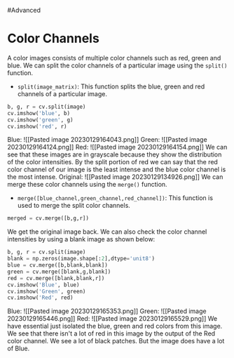 #Advanced 
# Color Channels
A color images consists of multiple color channels such as red, green and blue. We can split the color channels of a particular image using the `split()` function.
- `split(image_matrix)`: This function splits the blue, green and red channels of a particular image.
```python
b, g, r = cv.split(image)
cv.imshow('blue', b)
cv.imshow('green', g)
cv.imshow('red', r)
```
Blue:
![[Pasted image 20230129164043.png]]
Green:
![[Pasted image 20230129164124.png]]
Red:
![[Pasted image 20230129164154.png]]
We can see that these images are in grayscale because they show the distribution of the color intensities. By the split portion of red we can say that the red color channel of our image is the least intense and the blue color channel is the most intense.
Original:
![[Pasted image 20230129134926.png]]
We can merge these color channels using the `merge()` function.
- `merge([blue_channel,green_channel,red_channel])`: This function is used to merge the split color channels.
```python
merged = cv.merge([b,g,r])
```
We get the original image back.
We can also check the color channel intensities by using a blank image as shown below:
```python
b, g, r = cv.split(image)
blank = np.zeros(image.shape[:2],dtype='unit8')
blue = cv.merge([b,blank,blank])
green = cv.merge([blank,g,blank])
red = cv.merge([blank,blank,r])
cv.imshow('Blue', blue)
cv.imshow('Green', green)
cv.imshow('Red', red)
```
Blue:
![[Pasted image 20230129165353.png]]
Green:
![[Pasted image 20230129165446.png]]
Red:
![[Pasted image 20230129165529.png]]
We have essential just isolated the blue, green and red colors from this image. We see that there isn't a lot of red in this image by the output of the Red color channel. We see a lot of black patches. But the image does have a lot of Blue.
